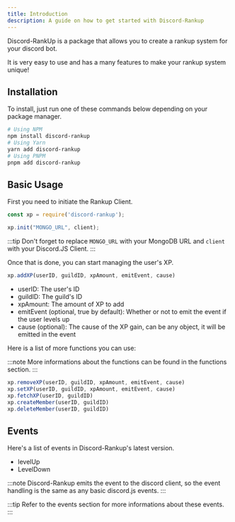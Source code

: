 ```yaml
---
title: Introduction
description: A guide on how to get started with Discord-Rankup
---
```


Discord-RankUp is a package that allows you to create a rankup system for your discord bot.

It is very easy to use and has a many features to make your rankup system unique!

## Installation

To install, just run one of these commands below depending on your package manager.

```bash
# Using NPM
npm install discord-rankup
# Using Yarn
yarn add discord-rankup
# Using PNPM
pnpm add discord-rankup
```

## Basic Usage

First you need to initiate the Rankup Client.

```js
const xp = require('discord-rankup');

xp.init("MONGO_URL", client);
```

:::tip
Don't forget to replace `MONGO_URL` with your MongoDB URL and `client` with your Discord.JS Client.
:::

Once that is done, you can start managing the user's XP.

```js
xp.addXP(userID, guildID, xpAmount, emitEvent, cause)
```

- userID: The user's ID
- guildID: The guild's ID
- xpAmount: The amount of XP to add
- emitEvent (optional, true by default): Whether or not to emit the event if the user levels up
- cause (optional): The cause of the XP gain, can be any object, it will be emitted in the event

Here is a list of more functions you can use:

:::note
More informations about the functions can be found in the functions section.
:::

```js
xp.removeXP(userID, guildID, xpAmount, emitEvent, cause)
xp.setXP(userID, guildID, xpAmount, emitEvent, cause)
xp.fetchXP(userID, guildID)
xp.createMember(userID, guildID)
xp.deleteMember(userID, guildID)
```

## Events

Here's a list of events in Discord-Rankup's latest version.

- levelUp
- LevelDown

:::note
Discord-Rankup emits the event to the discord client, so the event handling is the same as any basic discord.js events.
:::

:::tip
Refer to the events section for more informations about these events.
:::

